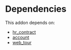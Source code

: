 # Dependencies

This addon depends on:

- [hr_contract](https://github.com/bringout/oca-ocb-hr)
- [account](https://github.com/bringout/oca-ocb-accounting)
- [web_tour](https://github.com/bringout/oca-ocb-web)
